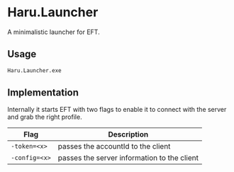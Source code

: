 # Haru.Launcher

A minimalistic launcher for EFT.

## Usage

```sh
Haru.Launcher.exe
```

## Implementation

Internally it starts EFT with two flags to enable it to connect with the
server and grab the right profile.

**Flag**      | **Description**
------------- | -------------------------------------------
`-token=<x>`  | passes the accountId to the client
`-config=<x>` | passes the server information to the client
